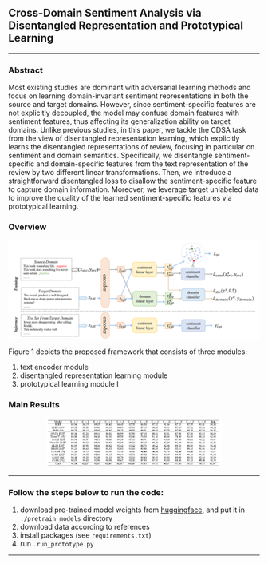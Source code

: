 ## Cross-Domain Sentiment Analysis via Disentangled Representation and Prototypical Learning

---

### Abstract

Most existing studies are dominant with adversarial learning methods and focus on learning domain-invariant sentiment representations in both the source and target domains. However, since sentiment-specific features are not explicitly decoupled, the model may confuse domain features with sentiment features, thus affecting its generalization ability on target domains. Unlike previous studies, in this paper, we tackle the CDSA task from the view of disentangled representation learning, which explicitly learns the disentangled representations of review, focusing in particular on sentiment and domain semantics. Specifically, we disentangle sentiment-specific and domain-specific features from the text representation of the review by two different linear transformations. Then, we introduce a straightforward disentangled loss to disallow the sentiment-specific feature to capture domain information. Moreover, we leverage target unlabeled data to improve the quality of the learned sentiment-specific features via prototypical learning.



### Overview

<p align="center">
  <img src="./images/model.png" alt=" Overview of the proposed model.">
</p>

Figure 1 depicts the proposed framework that consists of three modules: 
1) text encoder module 
2) disentangled representation learning module
3) prototypical learning module I


### Main Results

<p align="center">
  <img src="./images/results.png" alt="results" width="70%">
</p>

---

### Follow the steps below to run the code:

1. download pre-trained model weights from [huggingface](https://huggingface.co/docs/transformers/model_doc/bert), and put it in `./pretrain_models` directory
2. download data according to references
4. install packages (see `requirements.txt`)
5. run `.run_prototype.py`
---
